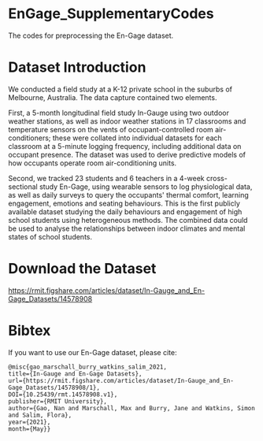 # EnGage_SupplementaryCodes
The codes for preprocessing the En-Gage dataset.
# Dataset Introduction
We conducted a field study at a K-12 private school in the suburbs of Melbourne, Australia. The data capture contained two elements.

First, a 5-month longitudinal field study In-Gauge using two outdoor weather stations, as well as indoor weather stations in 17 classrooms and temperature sensors on the vents of occupant-controlled room air-conditioners; these were collated into individual datasets for each classroom at a 5-minute logging frequency, including additional data on occupant presence. The dataset was used to derive predictive models of how occupants operate room air-conditioning units. 

Second, we tracked 23 students and 6 teachers in a 4-week cross-sectional study En-Gage, using wearable sensors to log physiological data, as well as daily surveys to query the occupants' thermal comfort, learning engagement, emotions and seating behaviours. This is the first publicly available dataset studying the daily behaviours and engagement of high school students using heterogeneous methods. The combined data could be used to analyse the relationships between indoor climates and mental states of school students.
# Download the Dataset
https://rmit.figshare.com/articles/dataset/In-Gauge_and_En-Gage_Datasets/14578908
# Bibtex
If you want to use our En-Gage dataset, please cite:
```
@misc{gao_marschall_burry_watkins_salim_2021, 
title={In-Gauge and En-Gage Datasets}, 
url={https://rmit.figshare.com/articles/dataset/In-Gauge_and_En-Gage_Datasets/14578908/1}, 
DOI={10.25439/rmt.14578908.v1}, 
publisher={RMIT University}, 
author={Gao, Nan and Marschall, Max and Burry, Jane and Watkins, Simon and Salim, Flora}, 
year={2021}, 
month={May}} 
```
